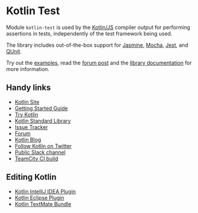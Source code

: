 # Kotlin Test

Module `kotlin-test` is used by the [Kotlin/JS](https://kotlinlang.org/docs/tutorials/javascript/kotlin-to-javascript/kotlin-to-javascript.html)
compiler output for performing assertions in tests, independently of the test framework being used. 

The library includes out-of-the-box support for [Jasmine](https://jasmine.github.io/), 
[Mocha](https://mochajs.org/), [Jest](https://facebook.github.io/jest/),
and [QUnit](http://qunitjs.com).

Try out the [examples](https://github.com/JetBrains/kotlin-examples/tree/master/gradle/js-tests),
read the [forum post](https://discuss.kotlinlang.org/t/unit-testing-in-kotlin-js/3943)
and the [library documentation](https://kotlinlang.org/api/latest/kotlin.test/kotlin.test/index.html) 
for more information.

## Handy links

 * [Kotlin Site](http://kotlinlang.org/)
 * [Getting Started Guide](http://kotlinlang.org/docs/tutorials/javascript/getting-started-idea/getting-started-with-intellij-idea.html)
 * [Try Kotlin](http://try.kotlinlang.org/)
 * [Kotlin Standard Library](http://kotlinlang.org/api/latest/jvm/stdlib/index.html)
 * [Issue Tracker](http://youtrack.jetbrains.com/issues/KT)
 * [Forum](http://devnet.jetbrains.net/community/kotlin?view=discussions)
 * [Kotlin Blog](http://blog.jetbrains.com/kotlin/)
 * [Follow Kotlin on Twitter](https://twitter.com/kotlin)
 * [Public Slack channel](http://slack.kotlinlang.org/)
 * [TeamCity CI build](https://teamcity.jetbrains.com/project.html?tab=projectOverview&projectId=Kotlin)

## Editing Kotlin

 * [Kotlin IntelliJ IDEA Plugin](https://kotlinlang.org/docs/tutorials/getting-started.html)
 * [Kotlin Eclipse Plugin](http://kotlinlang.org/docs/tutorials/getting-started-eclipse.html)
 * [Kotlin TextMate Bundle](https://github.com/vkostyukov/kotlin-sublime-package)
